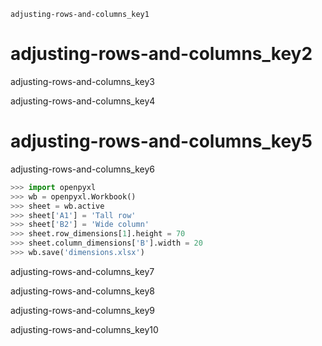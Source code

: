 ```ngMeta
adjusting-rows-and-columns_key1
```
# adjusting-rows-and-columns_key2
adjusting-rows-and-columns_key3

adjusting-rows-and-columns_key4

# adjusting-rows-and-columns_key5
adjusting-rows-and-columns_key6

```python
>>> import openpyxl
>>> wb = openpyxl.Workbook()
>>> sheet = wb.active
>>> sheet['A1'] = 'Tall row'
>>> sheet['B2'] = 'Wide column'
>>> sheet.row_dimensions[1].height = 70
>>> sheet.column_dimensions['B'].width = 20
>>> wb.save('dimensions.xlsx')
```
adjusting-rows-and-columns_key7

adjusting-rows-and-columns_key8

adjusting-rows-and-columns_key9

adjusting-rows-and-columns_key10



